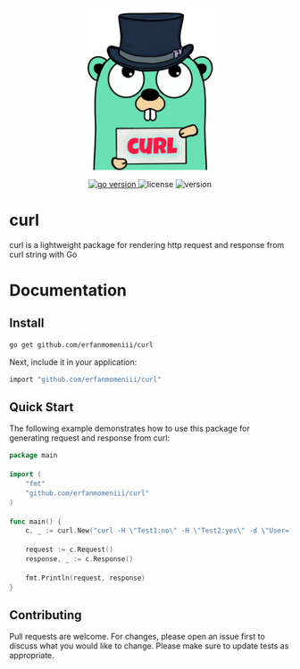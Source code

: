 <p align="center">
<img src="./assets/photo/logo.png" width=50% height=50%>
</p>
<p align="center">
<a href="https://pkg.go.dev/github.com/mehditeymorian/koi/v3?tab=doc"target="_blank">
    <img src="https://img.shields.io/badge/Go-1.19+-00ADD8?style=for-the-badge&logo=go" alt="go version" />
</a>

<img src="https://img.shields.io/badge/license-MIT-magenta?style=for-the-badge&logo=none" alt="license" />
<img src="https://img.shields.io/badge/Version-1.0.0-red?style=for-the-badge&logo=none" alt="version" />
</p>

# curl
curl is a lightweight package for rendering http request and response from curl string with Go


# Documentation

## Install

```bash
go get github.com/erfanmomeniii/curl
```   

Next, include it in your application:

```bash
import "github.com/erfanmomeniii/curl"
``` 

## Quick Start

The following example demonstrates how to use this package for generating request and response from curl:

```go
package main

import (
	"fmt"
	"github.com/erfanmomeniii/curl"
)

func main() {
	c, _ := curl.New("curl -H \"Test1:no\" -H \"Test2:yes\" -d \"User=foobar\" www.google.com")

	request := c.Request()
	response, _ := c.Response()

	fmt.Println(request, response)
}

```
## Contributing
Pull requests are welcome. For changes, please open an issue first to discuss what you would like to change.
Please make sure to update tests as appropriate.
